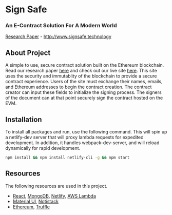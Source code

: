 # Sign Safe

### An E-Contract Solution For A Modern World

[Research Paper](./A_Document_Contract_Solution_For_A_Modern_World.pdf) - http://www.signsafe.technology

## About Project

A simple to use, secure contract solution built on the Ethereum blockchain. Read our research paper [here](./A_Document_Contract_Solution_For_A_Modern_World.pdf) and check out our live site 
[here](http://www.signsafe.technology). This site uses the security and immutablity of the blockchain to
provide a secure contract experience. Users of the site must exchange their names, emails, and Ethereum addresses to 
begin the contract creation. The contract creator can input these fields to initialize the signing process. The signers 
of the document can at that point securely sign the contract hosted on the EVM.

## Installation

To install all packages and run, use the following command. This will spin up a netlify-dev server that will proxy 
lambda requests for expedited development. In addition, it handles webpack-dev-server, and will reload dynamically for 
rapid development.

```bash
npm install && npm install netlify-cli -g && npm start
```

## Resources

The following resources are used in this project.

* [React](https://reactjs.org/), [MongoDB](https://www.mongodb.com/), [Netlify](https://www.netlify.com/), [AWS Lambda](https://aws.amazon.com/lambda/)
* [Material UI](https://material-ui.com/), [Notistack](https://github.com/iamhosseindhv/notistack)
* [Ethereum](https://ethereum.org/), [Truffle](https://www.trufflesuite.com/)
